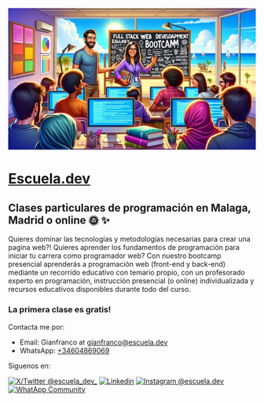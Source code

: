 <img style="width:100%, height: auto" src="https://github.com/Escuela-dev/.github/blob/main/coding-school-chatgpt-dec-28-small.jpeg" />

# <a href="https://escuela.dev">Escuela.dev</a>

## Clases particulares de programación en Malaga, Madrid o online 🌞 :sparkles:

Quieres dominar las tecnologías y metodologías necesarias para crear una pagina web?! Quieres aprender los fundamentos de programación para iniciar tu carrera como programador web? Con nuestro bootcamp presencial aprenderás a programación web (front-end y back-end) mediante un recorrido educativo con temario propio, con un profesorado experto en programación, instrucción presencial (o online) individualizada y recursos educativos disponibles durante todo del curso.

### La primera clase es gratis!

Contacta me por:

- Email: Gianfranco at <gianfranco@escuela.dev>
- WhatsApp: <a href="https://wa.me/+34604869069">+34604869069</a>

Siguenos en:

[![X/Twitter @escuela_dev_](https://img.shields.io/badge/@escuela__dev__-gray?logo=x&logoColor=white)](https://x.com/escuela_dev_ "Twitter @escuela_dev_")
[![Linkedin](https://img.shields.io/badge/Linkedin-blue?logo=Linkedin&logoColor=white)](https://www.linkedin.com/company/escuela-dev/ "Linkedin")
[![Instagram @escuela.dev](https://img.shields.io/badge/@escuela.dev-%23E4405F.svg?logo=Instagram&logoColor=white)](https://www.instagram.com/escuela.dev/ "Instagram @escuela.dev")
[![WhatApp Community](https://img.shields.io/badge/WhatsApp%20Communty-%231faf38.svg?logo=WhatsApp&logoColor=white)](https://chat.whatsapp.com/KLmG13RqLeSFJCBxkRegGP "Join WhatApp Community")
